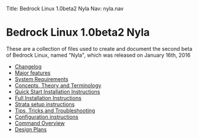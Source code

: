 Title: Bedrock Linux 1.0beta2 Nyla
Nav: nyla.nav

Bedrock Linux 1.0beta2 Nyla
===========================

These are a collection of files used to create and document the second beta of
Bedrock Linux, named "Nyla", which was released on January 16th, 2016

- [Changelog](changelog.html)
- [Major features](features.html)
- [System Requirements](systemrequirements.html)
- [Concepts, Theory and Terminology](concepts.html)
- [Quick Start Installation Instructions](quickstart.html)
- [Full Installation Instructions](install.html)
- [Strata setup instructions](strata.html)
- [Tips, Tricks and Troubleshooting](troubleshooting.html)
- [Configuration instructions](configure.html)
- [Command Overview](commands.html)
- [Design Plans](plans.html)
